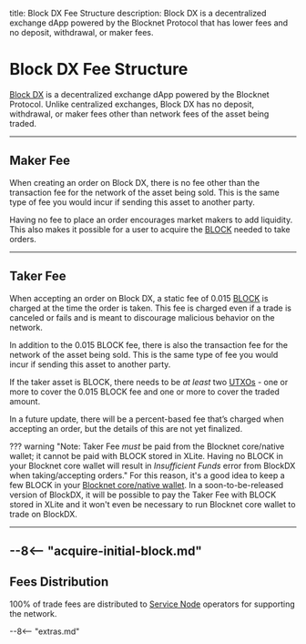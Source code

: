 title: Block DX Fee Structure
description: Block DX is a decentralized exchange dApp powered by the Blocknet Protocol that has lower fees and no deposit, withdrawal, or maker fees.


# Block DX Fee Structure
[Block DX](/blockdx/introduction) is a decentralized exchange dApp powered by the Blocknet Protocol. Unlike centralized exchanges, Block DX has no deposit, withdrawal, or maker fees other than network fees of the asset being traded.

---

## Maker Fee
When creating an order on Block DX, there is no fee other than the transaction fee for the network of the asset being sold. This is the same type of fee you would incur if sending this asset to another party.

Having no fee to place an order encourages market makers to add liquidity. This also makes it possible for a user to acquire the [BLOCK](/blockchain/introduction) needed to take orders.

---

## Taker Fee
When accepting an order on Block DX, a static fee of 0.015 [BLOCK](/blockchain/introduction) is charged at the time the order is taken. This fee is charged even if a trade is canceled or fails and is meant to discourage malicious behavior on the network. 

In addition to the 0.015 BLOCK fee, there is also the transaction fee for the network of the asset being sold. This is the same type of fee you would incur if sending this asset to another party.

If the taker asset is BLOCK, there needs to be *at least* two [UTXOs](/resources/glossary/#utxo) - one or more to cover the 0.015 BLOCK fee and one or more to cover the traded amount. 

In a future update, there will be a percent-based fee that’s charged when accepting an order, but the details of this are not yet finalized.

??? warning "Note: Taker Fee *must* be paid from the Blocknet core/native wallet; it cannot be paid with BLOCK stored in XLite. Having no BLOCK in your Blocknet core wallet will result in *Insufficient Funds* error from BlockDX when taking/accepting orders."
	For this reason, it's a good idea to keep a few BLOCK in your
	[Blocknet core/native wallet](/wallet/setup). In a soon-to-be-released version
	of BlockDX, it will be possible to pay the Taker Fee with BLOCK
	stored in XLite and it won't even be necessary to run Blocknet
	core wallet to trade on BlockDX.

---

--8<-- "acquire-initial-block.md"
---

## Fees Distribution
100% of trade fees are distributed to [Service Node](/service-nodes/introduction) operators for supporting the network.













<script type="text/javascript">
// read instructions for related links in ../snippets/extras.md
var relatedLinks = [];
</script>

--8<-- "extras.md"





